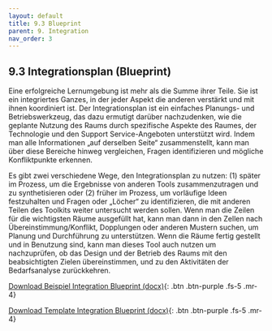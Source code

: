 ```yaml
---
layout: default
title: 9.3 Blueprint
parent: 9. Integration
nav_order: 3
---
```


## 9.3 Integrationsplan (Blueprint)

Eine erfolgreiche Lernumgebung ist mehr als die Summe ihrer Teile. Sie
ist ein integriertes Ganzes, in der jeder Aspekt die anderen verstärkt
und mit ihnen koordiniert ist. Der Integrationsplan ist ein einfaches
Planungs- und Betriebswerkzeug, das dazu ermutigt darüber nachzudenken,
wie die geplante Nutzung des Raums durch spezifische Aspekte des Raumes,
der Technologie und den Support Service-Angeboten unterstützt wird.
Indem man alle Informationen „auf derselben Seite“ zusammenstellt, kann
man über diese Bereiche hinweg vergleichen, Fragen identifizieren und
mögliche Konfliktpunkte erkennen.

Es gibt zwei verschiedene Wege, den Integrationsplan zu nutzen: (1)
später im Prozess, um die Ergebnisse von anderen Tools zusammenzutragen
und zu synthetisieren oder (2) früher im Prozess, um vorläufige Ideen
festzuhalten und Fragen oder „Löcher“ zu identifizieren, die mit anderen
Teilen des Toolkits weiter untersucht werden sollen. Wenn man die Zeilen
für die wichtigsten Räume ausgefüllt hat, kann man dann in den Zellen
nach Übereinstimmung/Konflikt, Dopplungen oder anderen Mustern suchen,
um Planung und Durchführung zu unterstützen. Wenn die Räume fertig
gestellt und in Benutzung sind, kann man dieses Tool auch nutzen um
nachzuprüfen, ob das Design und der Betrieb des Raums mit den
beabsichtigten Zielen übereinstimmen, und zu den Aktivitäten der
Bedarfsanalyse zurückkehren.

[Download Beispiel Integration Blueprint (docx)](../../00_Tools/09_03_DE_Integration_Blueprint_Beispiel.docx){: .btn .btn-purple .fs-5 .mr-4}

[Download Template Integration Blueprint (docx)](../../00_Tools/09_03_DE_Integration_Blueprint.docx){: .btn .btn-purple .fs-5 .mr-4}
